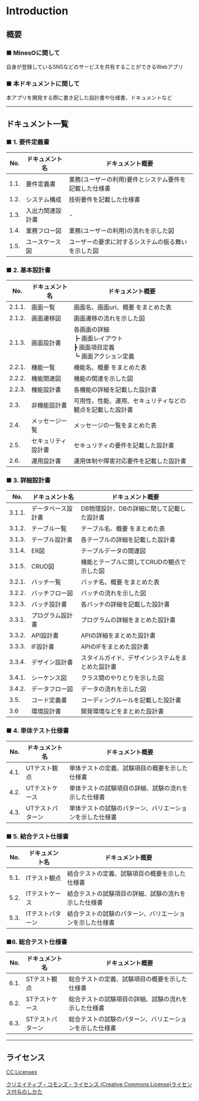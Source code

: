 # Introduction

## 概要

### ■ MinesOに関して

自身が登録しているSNSなどのサービスを共有することができるWebアプリ

### ■ 本ドキュメントに関して

本アプリを開発する際に書き記した設計書や仕様書、ドキュメントなど

***

## ドキュメント一覧

### ■ 1. 要件定義書

| No.  | ドキュメント名   | ドキュメント概要                                       |
| ---- | ---------------- | ------------------------------------------------------ |
| 1.1. | 要件定義書       | 業務(ユーザーの利用)要件とシステム要件を記載した仕様書 |
| 1.2. | システム構成     | 技術要件を記載した仕様書                               |
| 1.3. | 入出力関連設計書 | -                                                      |
| 1.4. | 業務フロー図     | 業務(ユーザーの利用)の流れを示した図                   |
| 1.5. | ユースケース図   | ユーザーの要求に対するシステムの振る舞いを示した図     |

### ■ 2. 基本設計書

| No.  | ドキュメント名       | ドキュメント概要 |
| ---- | -------------------- | ---------------- |
| 2.1.1. | 画面一覧             | 画面名、画面url、概要 をまとめた表 |
| 2.1.2. | 画面遷移図          | 画面遷移の流れを示した図 |
| 2.1.3. | 画面設計書           |各画面の詳細<br>┣ 画面レイアウト<br>┣ 画面項目定義<br>┗ 画面アクション定義|
| 2.2.1. | 機能一覧             | 機能名、概要 をまとめた表 |
| 2.2.2. | 機能関連図            | 機能の関連を示した図 |
| 2.2.3. | 機能設計書           | 各機能の詳細を記載した設計書 |
| 2.3. | 非機能設計書         | 可用性、性能、運用、セキュリティなどの観点を記載した設計書 |
| 2.4. | メッセージ一覧       | メッセージの一覧をまとめた表 |
| 2.5. | セキュリティ設計書  | セキュリティの要件を記載した設計書 |
| 2.6. | 運用設計書 | 運用体制や障害対応要件を記載した設計書 |


### ■ 3. 詳細設計書

| No.   | ドキュメント名         | ドキュメント概要 |
| ----- | ---------------------- | ---------------- |
| 3.1.1. | データベース設計書         | DB物理設計、DBの詳細に関して記載した設計書 |
| 3.1.2. | テーブル一覧           | テーブル名、概要 をまとめた表 |
| 3.1.3. | テーブル設計書         | 各テーブルの詳細を記載した設計書 |
| 3.1.4. | ER図                   | テーブルデータの関連図 |
| 3.1.5. | CRUD図                 | 機能とテーブルに関してCRUDの観点で示した図 |
| 3.2.1. | バッチ一覧             | バッチ名、概要 をまとめた表 |
| 3.2.2. | バッチフロー図         | バッチの流れを示した図 |
| 3.2.3. | バッチ設計書           | 各バッチの詳細を記載した設計書 |
| 3.3.1. | プログラム設計書  | プログラムの詳細をまとめた設計書 |
| 3.3.2. | API設計書 | APIの詳細をまとめた設計書 |
| 3.3.3. | IF設計書 | APIのIFをまとめた設計書 |
| 3.3.4. | デザイン設計書 | スタイルガイド、デザインシステムをまとめた設計書 |
| 3.4.1. | シーケンス図           | クラス間のやりとりを示した図 |
| 3.4.2. | データフロー図         | データの流れを示した図 |
| 3.5. | コード定義書           | コーディングルールを記載した設計書 |
| 3.6 | 環境設計書 | 開発環境などをまとめた設計書 |


### ■ 4. 単体テスト仕様書

| No.  | ドキュメント名   | ドキュメント概要 |
| ---- | ---------------- | ---------------- |
|   4.1.   | UTテスト観点     | 単体テストの定義、試験項目の概要を示した仕様書 |
|   4.2.   | UTテストケース   | 単体テストの試験項目の詳細、試験の流れを示した仕様書 |
|   4.3.   | UTテストパターン | 単体テストの試験のパターン、バリエーションを示した仕様書 |


### ■ 5. 結合テスト仕様書

| No.  | ドキュメント名 | ドキュメント概要 |
| ---- | -------------- | ---------------- |
|  5.1.    | ITテスト観点   | 結合テストの定義、試験項目の概要を示した仕様書 |
|  5.2.    | ITテストケース  | 結合テストの試験項目の詳細、試験の流れを示した仕様書 |
|  5.3.    | ITテストパターン | 結合テストの試験のパターン、バリエーションを示した仕様書 |


### ■6.  総合テスト仕様書
| No.  | ドキュメント名 | ドキュメント概要 |
| ---- | -------------- | ---------------- |
|  6.1.    | STテスト観点    | 総合テストの定義、試験項目の概要を示した仕様書 |
|  6.2.    | STテストケース  | 総合テストの試験項目の詳細、試験の流れを示した仕様書 |
|  6.3.    | STテストパターン | 総合テストの試験のパターン、バリエーションを示した仕様書 |

***

## ライセンス

[CC Licenses](https://creativecommons.org/licenses/by/4.0/legalcode.txt)

[クリエイティブ・コモンズ・ライセンス (Creative Commons License)ライセンス付与のしかた](https://creativecommons.jp/licenses/)
